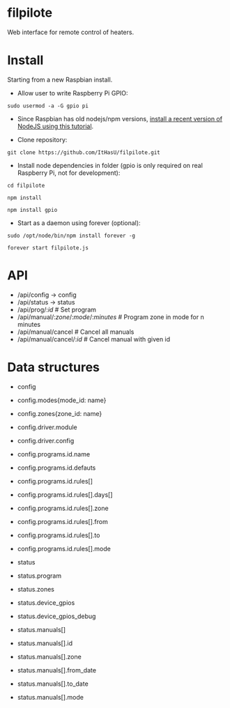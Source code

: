 filpilote
=========

Web interface for remote control of heaters.

Install
=======

Starting from a new Raspbian install.

* Allow user to write Raspberry Pi GPIO:

`sudo usermod -a -G gpio pi`

* Since Raspbian has old nodejs/npm versions, [install a recent version of NodeJS using this tutorial](http://raspberryalphaomega.org.uk/2014/06/11/installing-and-using-node-js-on-raspberry-pi/).

* Clone repository:

`git clone https://github.com/ItHasU/filpilote.git`

* Install node dependencies in folder (gpio is only required on real Raspberry Pi, not for development):

`cd filpilote`

`npm install`

`npm install gpio`

* Start as a daemon using forever (optional):

`sudo /opt/node/bin/npm install forever -g`

`forever start filpilote.js`

API
===
* /api/config -> config
* /api/status -> status
* /api/prog/:_id_ # Set program
* /api/manual/:_zone_/:_mode_/:_minutes_ # Program zone in mode for n minutes
* /api/manual/cancel # Cancel all manuals
* /api/manual/cancel/:_id_ # Cancel manual with given id

Data structures
===============

* config
* config.modes{mode_id: name}
* config.zones{zone_id: name}
* config.driver.module
* config.driver.config
* config.programs.id.name
* config.programs.id.defauts
* config.programs.id.rules[]
* config.programs.id.rules[].days[]
* config.programs.id.rules[].zone
* config.programs.id.rules[].from
* config.programs.id.rules[].to
* config.programs.id.rules[].mode

* status
* status.program
* status.zones
* status.device_gpios
* status.device\_gpios\_debug
* status.manuals[]
* status.manuals[].id
* status.manuals[].zone
* status.manuals[].from\_date
* status.manuals[].to\_date
* status.manuals[].mode
